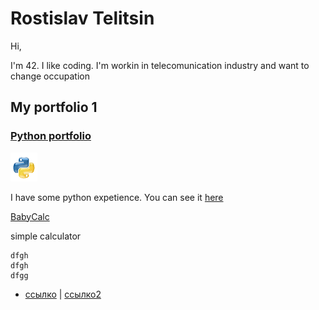 # Rostislav Telitsin
Hi,

I'm 42. I like coding. I'm workin in telecomunication industry and want to change occupation

## My portfolio 1

### [Python portfolio](RostislavTelitsinPython.github.io)

![alt-где мой текст](python-logo-glassy2.png "Текст заголовка логотипа 1")


I have some python expetience. You can see it [here](RostislavTelitsinPython.github.io)

[BabyCalc](https://github.com/RostislavTelitsin/babyCalc)

simple calculator


~~~
dfgh
dfgh
dfgg
~~~



- [ссылко](https://www.youtube.com) | [ссылко2](https://youtu.be/d8fuCQ4IYC8)
